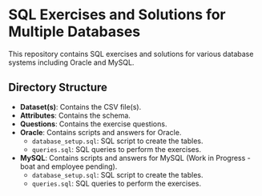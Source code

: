 # SQL Exercises and Solutions for Multiple Databases

This repository contains SQL exercises and solutions for various database systems including Oracle and MySQL.

## Directory Structure

- **Dataset(s)**: Contains the CSV file(s).
- **Attributes**: Contains the schema.
- **Questions**: Contains the exercise questions.
- **Oracle**: Contains scripts and answers for Oracle.
  - `database_setup.sql`: SQL script to create the tables.
  - `queries.sql`: SQL queries to perform the exercises.
- **MySQL**: Contains scripts and answers for MySQL (Work in Progress - boat and employee pending).
  - `database_setup.sql`: SQL script to create the tables.
  - `queries.sql`: SQL queries to perform the exercises.
